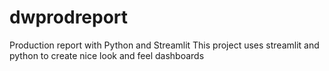 # dwprodreport
Production report with Python and Streamlit
This project uses streamlit and python to create nice look and feel dashboards
